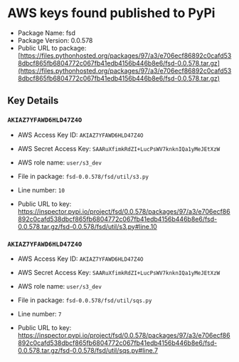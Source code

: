 # AWS keys found published to PyPi

* Package Name: fsd
* Package Version: 0.0.578
* Public URL to package: [https://files.pythonhosted.org/packages/97/a3/e706ecf86892c0cafd538dbcf865fb6804772c067fb41edb4156b446b8e6/fsd-0.0.578.tar.gz](https://files.pythonhosted.org/packages/97/a3/e706ecf86892c0cafd538dbcf865fb6804772c067fb41edb4156b446b8e6/fsd-0.0.578.tar.gz)

## Key Details

### `AKIAZ7YFAWD6HLD47Z4O`

* AWS Access Key ID: `AKIAZ7YFAWD6HLD47Z4O`
* AWS Secret Access Key: `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` 
* AWS role name: `user/s3_dev`
* File in package: `fsd-0.0.578/fsd/util/s3.py`
* Line number: `10`

* Public URL to key: https://inspector.pypi.io/project/fsd/0.0.578/packages/97/a3/e706ecf86892c0cafd538dbcf865fb6804772c067fb41edb4156b446b8e6/fsd-0.0.578.tar.gz/fsd-0.0.578/fsd/util/s3.py#line.10



### `AKIAZ7YFAWD6HLD47Z4O`

* AWS Access Key ID: `AKIAZ7YFAWD6HLD47Z4O`
* AWS Secret Access Key: `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` 
* AWS role name: `user/s3_dev`
* File in package: `fsd-0.0.578/fsd/util/sqs.py`
* Line number: `7`

* Public URL to key: https://inspector.pypi.io/project/fsd/0.0.578/packages/97/a3/e706ecf86892c0cafd538dbcf865fb6804772c067fb41edb4156b446b8e6/fsd-0.0.578.tar.gz/fsd-0.0.578/fsd/util/sqs.py#line.7


